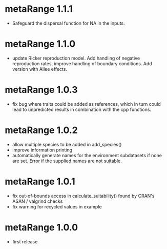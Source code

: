 # metaRange 1.1.1

* Safeguard the dispersal function for NA in the inputs.

# metaRange 1.1.0

* update Ricker reproduction model. Add handling of negative reproduction rates,
    improve handling of boundary conditions. Add version with Allee effects.

# metaRange 1.0.3

* fix bug where traits could be added as references, which in turn could
    lead to unpredicted results in combination with the cpp functions.

# metaRange 1.0.2

* allow multiple species to be added in add_species()
* improve information printing
* automatically generate names for the environment subdatasets if none are set.
    Error if the supplied names are not suitable.

# metaRange 1.0.1

* fix out-of-bounds access in calculate_suitability()
    found by CRAN's ASAN / valgrind checks
* fix warning for recycled values in example

# metaRange 1.0.0

* first release
